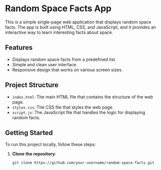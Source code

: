 # Random Space Facts App

This is a simple single-page web application that displays random space facts. The app is built using HTML, CSS, and JavaScript, and it provides an interactive way to learn interesting facts about space.

## Features

- Displays random space facts from a predefined list.
- Simple and clean user interface.
- Responsive design that works on various screen sizes.

## Project Structure

- `index.html`: The main HTML file that contains the structure of the web page.
- `styles.css`: The CSS file that styles the web page.
- `script.js`: The JavaScript file that handles the logic for displaying random facts.

## Getting Started

To run this project locally, follow these steps:

1. **Clone the repository**:
   ```bash
   git clone https://github.com/your-username/random-space-facts.git
